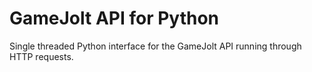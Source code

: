 # GameJolt API for Python

Single threaded Python interface for the GameJolt API running through HTTP requests.
